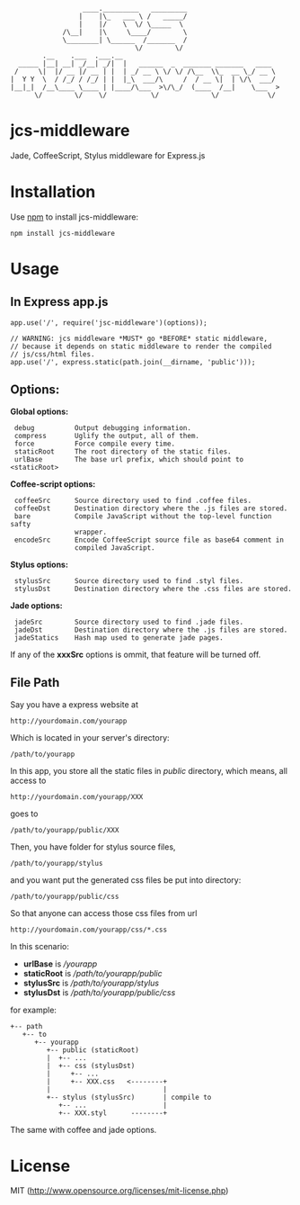 <!-- vim: set et ai nu ts=4 sw=4 cc=80: -->

                      ____._________   _________                   
                     |    |\_   ___ \ /   _____/                   
                     |    |/    \  \/ \_____  \                    
                 /\__|    |\     \____/        \                   
                 \________| \______  /_______  /                   
                                   \/        \/                    
            .__    .___  .___.__                                       
      _____ |__| __| _/__| _/|  |   ______  _  _______ _______   ____  
     /     \|  |/ __ |/ __ | |  | _/ __ \ \/ \/ /\__  \\_  __ \_/ __ \ 
    |  Y Y  \  / /_/ / /_/ | |  |_\  ___/\     /  / __ \|  | \/\  ___/ 
    |__|_|  /__\____ \____ | |____/\___  >\/\_/  (____  /__|    \___  >
          \/        \/    \/           \/             \/            \/ 

jcs-middleware
==============

Jade, CoffeeScript, Stylus middleware for Express.js

Installation
============

Use [npm](www.npmjs.org) to install jcs-middleware:

    npm install jcs-middleware

Usage
=====

## In Express app.js

    app.use('/', require('jsc-middleware')(options));

    // WARNING: jcs middleware *MUST* go *BEFORE* static middleware,
    // because it depends on static middleware to render the compiled
    // js/css/html files.
    app.use('/', express.static(path.join(__dirname, 'public')));

## Options:
 
**Global options:**

     debug          Output debugging information.
     compress       Uglify the output, all of them.
     force          Force compile every time.
     staticRoot     The root directory of the static files.
     urlBase        The base url prefix, which should point to <staticRoot>

**Coffee-script options:**

     coffeeSrc      Source directory used to find .coffee files.
     coffeeDst      Destination directory where the .js files are stored.
     bare           Compile JavaScript without the top-level function safty
                    wrapper.
     encodeSrc      Encode CoffeeScript source file as base64 comment in
                    compiled JavaScript.

**Stylus options:**

     stylusSrc      Source directory used to find .styl files.
     stylusDst      Destination directory where the .css files are stored.

**Jade options:**

     jadeSrc        Source directory used to find .jade files.
     jadeDst        Destination directory where the .js files are stored.
     jadeStatics    Hash map used to generate jade pages.

If any of the **xxxSrc** options is ommit, that feature will be turned off.

## File Path

Say you have a express website at 

    http://yourdomain.com/yourapp

Which is located in your server's directory:

    /path/to/yourapp

In this app, you store all the static files in *public* directory, which
means, all access to

    http://yourdomain.com/yourapp/XXX

goes to

    /path/to/yourapp/public/XXX

Then, you have folder for stylus source files,

    /path/to/yourapp/stylus

and you want put the generated css files be put into directory:

    /path/to/yourapp/public/css

So that anyone can access those css files from url 

    http://yourdomain.com/yourapp/css/*.css

In this scenario:

* **urlBase** is    */yourapp*
* **staticRoot** is */path/to/yourapp/public*
* **stylusSrc** is  */path/to/yourapp/stylus*
* **stylusDst** is  */path/to/yourapp/public/css*

for example:

    +-- path
       +-- to
          +-- yourapp
             +-- public (staticRoot)
             |  +-- ...
             |  +-- css (stylusDst)
             |     +-- ...
             |     +-- XXX.css   <--------+
             |                            |
             +-- stylus (stylusSrc)       | compile to
                +-- ...                   |
                +-- XXX.styl      --------+



The same with coffee and jade options.

License
=======

MIT (http://www.opensource.org/licenses/mit-license.php)

